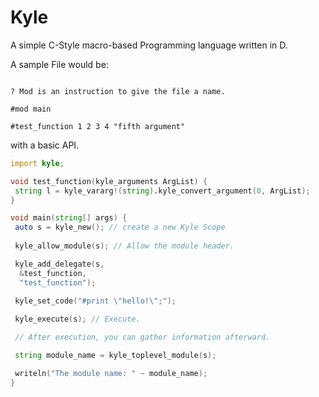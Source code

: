 # Kyle

A simple C-Style macro-based Programming language written in D.

A sample File would be:

```kyle

? Mod is an instruction to give the file a name.

#mod main

#test_function 1 2 3 4 "fifth argument"

```

with a basic API.

```d
import kyle;

void test_function(kyle_arguments ArgList) {
 string l = kyle_vararg!(string).kyle_convert_argument(0, ArgList);
}

void main(string[] args) {
 auto s = kyle_new(); // create a new Kyle Scope
 
 kyle_allow_module(s); // Allow the module header.

 kyle_add_delegate(s, 
  &test_function,
  "test_function");
 
 kyle_set_code("#print \"hello!\";");

 kyle_execute(s); // Execute.

 // After execution, you can gather information afterward.

 string module_name = kyle_toplevel_module(s);

 writeln("The module name: " ~ module_name);
}
```
